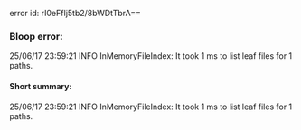 error id: rI0eFfIj5tb2/8bWDtTbrA==
### Bloop error:

25/06/17 23:59:21 INFO InMemoryFileIndex: It took 1 ms to list leaf files for 1 paths.
#### Short summary: 

25/06/17 23:59:21 INFO InMemoryFileIndex: It took 1 ms to list leaf files for 1 paths.